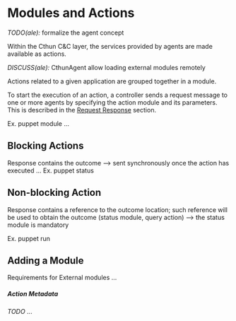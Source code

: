 Modules and Actions
===

*TODO(ale):* formalize the agent concept

Within the Cthun C&C layer, the services provided by agents are made available
as actions.

*DISCUSS(ale):* CthunAgent allow loading external modules remotely

Actions related to a given application are grouped together in a module.

To start the execution of an action, a controller sends a request message to
one or more agents by specifying the action module and its parameters. This is
described in the [Request Response][1] section.

Ex. puppet module ...

Blocking Actions
---

Response contains the outcome --> sent synchronously once the action has
executed ...
Ex. puppet status

Non-blocking Action
---

Response contains a reference to the outcome location; such reference will be
used to obtain the outcome (status module, query action) --> the status module
is mandatory

Ex. puppet run

Adding a Module
---

Requirements for External modules ...

##### Action Metadata

*TODO*
...

[1]: request_response.md
